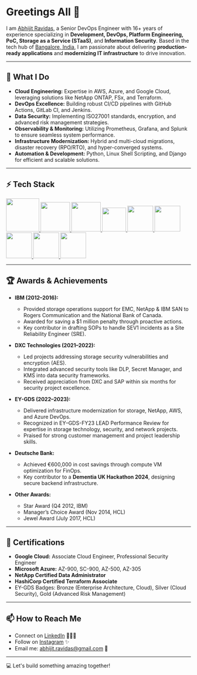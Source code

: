 # Greetings All 👋

I am [Abhijit Ravidas](https://www.linkedin.com/in/abhijit-ravidas-7b5b5b81/), a Senior DevOps Engineer with 16+ years of experience specializing in **Development, DevOps, Platform Engineering, PoC, Storage as a Service (STaaS)**, and **Information Security**. Based in the tech hub of [Bangalore, India](https://en.wikipedia.org/wiki/India), I am passionate about delivering **production-ready applications** and **modernizing IT infrastructure** to drive innovation.

---

## 🌟 What I Do
- **Cloud Engineering:** Expertise in AWS, Azure, and Google Cloud, leveraging solutions like NetApp ONTAP, FSx, and Terraform.
- **DevOps Excellence:** Building robust CI/CD pipelines with GitHub Actions, GitLab CI, and Jenkins.
- **Data Security:** Implementing ISO27001 standards, encryption, and advanced risk management strategies.
- **Observability & Monitoring:** Utilizing Prometheus, Grafana, and Splunk to ensure seamless system performance.
- **Infrastructure Modernization:** Hybrid and multi-cloud migrations, disaster recovery (RPO/RTO), and hyper-converged systems.
- **Automation & Development:** Python, Linux Shell Scripting, and Django for efficient and scalable solutions.

---

## ⚡ Tech Stack
<p float="left">
  <a href="https://python.org/" target="_blank">
    <img src="https://media1.giphy.com/media/KAq5w47R9rmTuvWOWa/giphy.gif" height="90" />
  </a>
  <a href="https://www.docker.com/" target="_blank">
    <img src="https://raw.githubusercontent.com/itsksaurabh/itsksaurabh/master/assets/docker.gif" height="80" />
  </a>
  <a href="https://www.djangoproject.com/" target="_blank">
    <img src="https://www.edgica.com/wp-content/files/django-logo-big.jpg" height="80" />
  </a>
  <a href="https://docs.gitlab.com/ee/ci/" target="_blank">
    <img src="https://raw.githubusercontent.com/itsksaurabh/itsksaurabh/master/assets/cicd.gif" height="65" />
  </a>
  <a href="https://kubernetes.io/" target="_blank">
    <img src="https://raw.githubusercontent.com/itsksaurabh/itsksaurabh/master/assets/k8s.gif" height="70" />
  </a>
  <a href="https://www.terraform.io/" target="_blank">
    <img src="https://raw.githubusercontent.com/itsksaurabh/itsksaurabh/master/assets/terraform.gif" height="70" />
  </a>
  <a href="https://cloud.google.com/" target="_blank">
    <img src="https://raw.githubusercontent.com/itsksaurabh/itsksaurabh/master/assets/gcp.gif" height="70" />
  </a>
  <a href="https://prometheus.io/" target="_blank">
    <img src="https://raw.githubusercontent.com/itsksaurabh/itsksaurabh/master/assets/prometheus.gif" height="70" />
  </a>
  <a href="https://grafana.com/" target="_blank">
    <img src="https://raw.githubusercontent.com/itsksaurabh/itsksaurabh/master/assets/grafana.gif" height="70" />
  </a>
</p>

---

## 🏆 Awards & Achievements
- **IBM (2012–2016):** 
  - Provided storage operations support for EMC, NetApp & IBM SAN to Rogers Communication and the National Bank of Canada.
  - Awarded for saving a $1 million penalty through proactive actions.
  - Key contributor in drafting SOPs to handle SEV1 incidents as a Site Reliability Engineer (SRE).

- **DXC Technologies (2021–2022):**
  - Led projects addressing storage security vulnerabilities and encryption (AES).
  - Integrated advanced security tools like DLP, Secret Manager, and KMS into data security frameworks.
  - Received appreciation from DXC and SAP within six months for security project excellence.

- **EY-GDS (2022–2023):**
  - Delivered infrastructure modernization for storage, NetApp, AWS, and Azure DevOps.
  - Recognized in EY–GDS-FY23 LEAD Performance Review for expertise in storage technology, security, and network projects.
  - Praised for strong customer management and project leadership skills.

- **Deutsche Bank:**
  - Achieved €600,000 in cost savings through compute VM optimization for FinOps.
  - Key contributor to a **Dementia UK Hackathon 2024**, designing secure backend infrastructure.

- **Other Awards:** 
  - Star Award (Q4 2012, IBM)
  - Manager’s Choice Award (Nov 2014, HCL)
  - Jewel Award (July 2017, HCL)

---

## 📜 Certifications
- **Google Cloud:** Associate Cloud Engineer, Professional Security Engineer
- **Microsoft Azure:** AZ-900, SC-900, AZ-500, AZ-305
- **NetApp Certified Data Administrator**
- **HashiCorp Certified Terraform Associate**
- EY-GDS Badges: Bronze (Enterprise Architecture, Cloud), Silver (Cloud Security), Gold (Advanced Risk Management)

---

## 📫 How to Reach Me
- Connect on [LinkedIn](https://www.linkedin.com/in/abhijit-ravidas-7b5b5b81/) 👨🏻‍💻
- Follow on [Instagram](https://www.instagram.com/abhisunjita/) ✨
- Email me: [abhijit.ravidas@gmail.com](mailto:abhijit.ravidas@gmail.com) 💌

---

💻 Let's build something amazing together!
